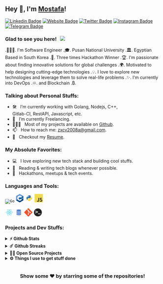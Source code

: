 ## Hey 👋, I'm [Mostafa](https://github.com/zxcv2008a/)!

[![Linkedin Badge](https://img.shields.io/badge/-LinkedIn-0e76a8?style=flat-square&logo=Linkedin&logoColor=white)](https://linkedin.com/in/zxcv2008a)
[![Website Badge](https://img.shields.io/badge/Website-3b5998?style=flat-square&logo=google-chrome&logoColor=white)](https://zxcv2008a.github.io/)
[![Twitter Badge](https://img.shields.io/badge/-Twitter-00acee?style=flat-square&logo=Twitter&logoColor=white)](https://twitter.com/horusgada)
[![Instagram Badge](https://img.shields.io/badge/-Instagram-e4405f?style=flat-square&logo=Instagram&logoColor=white)](https://instagram.com/horusgada/)
[![Telegram Badge](https://img.shields.io/badge/-Telegram-0088cc?style=flat-square&logo=Telegram&logoColor=white)](https://t.me/zxcv2008a)

### Glad to see you here! &nbsp; ![](https://visitor-badge.glitch.me/badge?page_id=zxcv2008a.zxcv2008a&style=flat-square&color=0088cc)

.👨🏻‍💻. I'm Software Engineer .🎓. Pusan National University .🏛. Egyptian Based in South Korea .📍. Three times Hackathon Winner .🏆. I'm passionate about finding innovative solutions for global challenges .🌍. Motivated to help designing cutting-edge technologies .💡. I love to explore new technologies and leverage them to solve real-life problems .✨. I'm currently into DevOps .♾️. and Blockchain .₿. 


### Talking about Personal Stuffs:

- 🛠 &nbsp; I’m currently working with Golang, Nodejs, C++, <br /> Gitlab-CI, RestAPI, Javascript, etc.
- 🚀 &nbsp; I’m currently Freelancing.
- 👨🏻‍💻 &nbsp; Most of my projects are available on [Github](https://github.com/zxcv2008a).
- 📫 &nbsp; How to reach me: zxcv2008a@gmail.com.
- 📝 &nbsp; Checkout my [Resume](https://drive.google.com/file/d/11A6yZq2G9nh9fkk41QJSk530XCPI8Tac/view?usp=sharing).

### My Absolute Favorites:

- 💻 &nbsp; I love exploring new tech stack and building cool stuffs.
- 📰 &nbsp; Reading & writing tech blogs whenever possible.
- 🍕 &nbsp; Hackathons, meetups & tech events.

### Languages and Tools:

<code><img height="27" src="https://blog.golang.org/go-brand/Go-Logo/PNG/Go-Logo_LightBlue.png" alt="Go"></code>
<code><img height="27" src="https://raw.githubusercontent.com/github/explore/80688e429a7d4ef2fca1e82350fe8e3517d3494d/topics/cpp/cpp.png" alt="cpp"></code>
<code><img height="27" src="https://raw.githubusercontent.com/github/explore/80688e429a7d4ef2fca1e82350fe8e3517d3494d/topics/python/python.png" alt="python"></code>
<code><img height="27" src="https://raw.githubusercontent.com/github/explore/80688e429a7d4ef2fca1e82350fe8e3517d3494d/topics/javascript/javascript.png" alt="javascript"></code>

<code><img height="27" src="https://raw.githubusercontent.com/github/explore/80688e429a7d4ef2fca1e82350fe8e3517d3494d/topics/react/react.png" alt="react"></code>
<code><img height="27" src="https://raw.githubusercontent.com/github/explore/80688e429a7d4ef2fca1e82350fe8e3517d3494d/topics/sql/sql.png" alt="sql"></code>
<code><img height="27" src="https://raw.githubusercontent.com/devicons/devicon/master/icons/git/git-original.svg" alt="git"></code>
<code><img height="27" src="https://raw.githubusercontent.com/github/explore/80688e429a7d4ef2fca1e82350fe8e3517d3494d/topics/terminal/terminal.png" alt="terminal"></code>

<!--
<code><img height="25" src="https://raw.githubusercontent.com/github/explore/80688e429a7d4ef2fca1e82350fe8e3517d3494d/topics/sass/sass.png" alt="sass"></code>
-->

### Projects and Dev Stuffs:

<details>	
  <summary><b>⚡ Github Stats</b></summary>

  <br />
  <img height="180em" src="https://github-readme-stats.vercel.app/api?username=zxcv2008a&show_icons=true&hide_border=true&&count_private=true&include_all_commits=true" />
  <img height="180em" src="https://github-readme-stats.vercel.app/api/top-langs/?username=zxcv2008a&exclude_repo=KNN-Image-Classification&show_icons=true&hide_border=true&layout=compact&langs_count=8"/>
</details>

<details>	
  <summary><b>☄️ Github Streaks</b></summary>

  <br />
  <img height="180em" src="https://github-readme-streak-stats.herokuapp.com/?user=zxcv2008a&hide_border=true" />
</details>

<details>
  <summary><b>🧑‍🚀 Open Source Projects</b></summary>

  <br />
  <table>
    <thead align="center">
      <tr border: none;>
        <td><b>💻 Projects</b></td>
        <td><b>🌟 Stars</b></td>
        <td><b>🍴 Forks</b></td>
        <td><b>🐛 Issues</b></td>
        <td><b>🔔 Pull Requests</b></td>
        <td><b>👨‍💻 Language</b></td>
      </tr>
    </thead>
    <tbody>
      <tr>
	      <td><a href="https://github.com/zxcv2008a/Gitwar"><b>🚀 Gitwar</b></a></td>
        <td><img alt="Stars" src="https://img.shields.io/github/stars/zxcv2008a/Gitwar?style=flat-square&labelColor=343b41"/></td>
        <td><img alt="Forks" src="https://img.shields.io/github/forks/zxcv2008a/Gitwar?style=flat-square&labelColor=343b41"/></td>
        <td><img alt="Issues" src="https://img.shields.io/github/issues/zxcv2008a/Gitwar?style=flat-square"/></td>
        <td><img alt="Pull Requests" src="https://img.shields.io/github/issues-pr/zxcv2008a/Gitwar?style=flat-square"/></td>
        <td><img alt="Language" src="https://img.shields.io/github/languages/top/zxcv2008a/Gitwar?style=flat-square"/></td>
      </tr>
      <tr>
	      <td><a href="https://github.com/zxcv2008a/TradeByte"><b>💸 TradeByte</b></a></td>
        <td><img alt="Stars" src="https://img.shields.io/github/stars/zxcv2008a/TradeByte?style=flat-square&labelColor=343b41"/></td>
        <td><img alt="Forks" src="https://img.shields.io/github/forks/zxcv2008a/TradeByte?style=flat-square&labelColor=343b41"/></td>
        <td><img alt="Issues" src="https://img.shields.io/github/issues/zxcv2008a/TradeByte?style=flat-square"/></td>
        <td><img alt="Pull Requests" src="https://img.shields.io/github/issues-pr/zxcv2008a/TradeByte?style=flat-square"/></td>
        <td><img alt="Language" src="https://img.shields.io/github/languages/top/zxcv2008a/TradeByte?label=javascript&style=flat-square"/></td>
      </tr>
      <tr>
	      <td><a href="https://github.com/zxcv2008a/TheNodeCourse"><b>👨🏻‍💻 TheNodeCourse</b></a></td>
        <td><img alt="Stars" src="https://img.shields.io/github/stars/zxcv2008a/TheNodeCourse?style=flat-square&labelColor=343b41"/></td>
        <td><img alt="Forks" src="https://img.shields.io/github/forks/zxcv2008a/TheNodeCourse?style=flat-square&labelColor=343b41"/></td>
        <td><img alt="Issues" src="https://img.shields.io/github/issues/zxcv2008a/TheNodeCourse?style=flat-square"/></td>
        <td><img alt="Pull Requests" src="https://img.shields.io/github/issues-pr/zxcv2008a/TheNodeCourse?style=flat-square"/></td>
        <td><img alt="Language" src="https://img.shields.io/github/languages/top/zxcv2008a/TheNodeCourse?style=flat-square"/></td> 
      </tr>
      <tr>
	      <td><a href="https://github.com/zxcv2008a/zxcv2008a"><b>🤓 zxcv2008a</b></a></td>
        <td><img alt="Stars" src="https://img.shields.io/github/stars/zxcv2008a/zxcv2008a?style=flat-square&labelColor=343b41"/></td>
        <td><img alt="Forks" src="https://img.shields.io/github/forks/zxcv2008a/zxcv2008a?style=flat-square&labelColor=343b41"/></td>
        <td><img alt="Issues" src="https://img.shields.io/github/issues/zxcv2008a/zxcv2008a?style=flat-square"/></td>
        <td><img alt="Pull Requests" src="https://img.shields.io/github/issues-pr/zxcv2008a/zxcv2008a?style=flat-square"/></td>
        <td><img alt="Language" src="https://img.shields.io/badge/markdown-100%25-blue?style=flat-square"/></td> 
      </tr>
    </tbody>
  </table>
  <br />
</details>
 
<details>	
  <br />
  <summary><b>⚙️ Things I use to get stuff done</b></summary>
  	<ul>
  	    <li><b>OS:</b> Ubuntu 20.04 LTE</li>
	    <li><b>Laptop: </b> MSI Laptop</li>
  	    <li><b>Browser: </b> Chrome Browser</li>
	    <li><b>Terminal: </b> ZSH: Oh My Zsh </li>
	    <li><b>Code Editor:</b> VSCode</li>
	    <li><b>To Stay Updated:</b> Dev.to, Medium, Linkedin and Twitter.</li>
	    <br />
	</ul>	
</details>

#

<div align="center">

### Show some ❤️ by starring some of the repositories!

</div>
